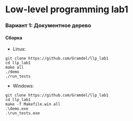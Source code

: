 # Low-level programming lab1
### Вариант 1: Документное дерево
#### Сборка
+ Linux:
```
git clone https://github.com/Gramdel/llp_lab1
cd llp_lab1
make all
./demo
./run_tests
```
+ Windows:
```
git clone https://github.com/Gramdel/llp_lab1
cd llp_lab1
make -f Makefile.win all
.\demo.exe
.\run_tests.exe
```